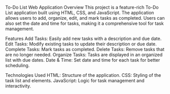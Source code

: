 To-Do List Web Application
Overview
This project is a feature-rich To-Do List application built using HTML, CSS, and JavaScript. The application allows users to add, organize, edit, and mark tasks as completed. Users can also set the date and time for tasks, making it a comprehensive tool for task management.

Features
Add Tasks: Easily add new tasks with a description and due date.
Edit Tasks: Modify existing tasks to update their description or due date.
Complete Tasks: Mark tasks as completed.
Delete Tasks: Remove tasks that are no longer needed.
Organize Tasks: Tasks are displayed in an organized list with due dates.
Date & Time: Set date and time for each task for better scheduling.

Technologies Used
HTML: Structure of the application.
CSS: Styling of the task list and elements.
JavaScript: Logic for task management and interactivity.
